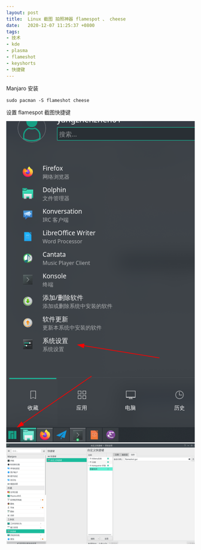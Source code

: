 ```yaml
---
layout: post
title:  Linux 截图 拍照神器 flamespot 、 cheese
date:   2020-12-07 11:25:37 +0800
tags:
- 技术
- kde
- plasma
- flameshot
- keyshorts
- 快捷键
---
```


Manjaro 安装

``` shell
sudo pacman -S flameshot cheese
```

设置 flamespot 截图快捷键

![](/assets/2020-12-07_11-21.png)
![](/assets/2020-12-07_11-23.png)

